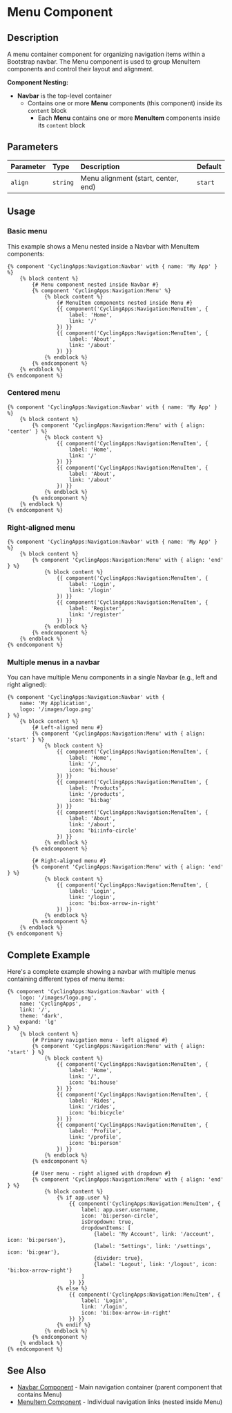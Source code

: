 # Menu Component

## Description

A menu container component for organizing navigation items within a Bootstrap navbar. The Menu component is used to group MenuItem components and control their layout and alignment.

**Component Nesting:**
- **Navbar** is the top-level container
  - Contains one or more **Menu** components (this component) inside its `content` block
    - Each **Menu** contains one or more **MenuItem** components inside its `content` block

## Parameters

| Parameter   | Type     | Description                          | Default      |
|:------------|:---------|:-------------------------------------|:-------------|
| `align`     | `string` | Menu alignment (start, center, end)  | `start`      |

## Usage

### Basic menu

This example shows a Menu nested inside a Navbar with MenuItem components:

```twig
{% component 'CyclingApps:Navigation:Navbar' with { name: 'My App' } %}
    {% block content %}
        {# Menu component nested inside Navbar #}
        {% component 'CyclingApps:Navigation:Menu' %}
            {% block content %}
                {# MenuItem components nested inside Menu #}
                {{ component('CyclingApps:Navigation:MenuItem', {
                    label: 'Home',
                    link: '/'
                }) }}
                {{ component('CyclingApps:Navigation:MenuItem', {
                    label: 'About',
                    link: '/about'
                }) }}
            {% endblock %}
        {% endcomponent %}
    {% endblock %}
{% endcomponent %}
```

### Centered menu

```twig
{% component 'CyclingApps:Navigation:Navbar' with { name: 'My App' } %}
    {% block content %}
        {% component 'CyclingApps:Navigation:Menu' with { align: 'center' } %}
            {% block content %}
                {{ component('CyclingApps:Navigation:MenuItem', {
                    label: 'Home',
                    link: '/'
                }) }}
                {{ component('CyclingApps:Navigation:MenuItem', {
                    label: 'About',
                    link: '/about'
                }) }}
            {% endblock %}
        {% endcomponent %}
    {% endblock %}
{% endcomponent %}
```

### Right-aligned menu

```twig
{% component 'CyclingApps:Navigation:Navbar' with { name: 'My App' } %}
    {% block content %}
        {% component 'CyclingApps:Navigation:Menu' with { align: 'end' } %}
            {% block content %}
                {{ component('CyclingApps:Navigation:MenuItem', {
                    label: 'Login',
                    link: '/login'
                }) }}
                {{ component('CyclingApps:Navigation:MenuItem', {
                    label: 'Register',
                    link: '/register'
                }) }}
            {% endblock %}
        {% endcomponent %}
    {% endblock %}
{% endcomponent %}
```

### Multiple menus in a navbar

You can have multiple Menu components in a single Navbar (e.g., left and right aligned):

```twig
{% component 'CyclingApps:Navigation:Navbar' with {
    name: 'My Application',
    logo: '/images/logo.png'
} %}
    {% block content %}
        {# Left-aligned menu #}
        {% component 'CyclingApps:Navigation:Menu' with { align: 'start' } %}
            {% block content %}
                {{ component('CyclingApps:Navigation:MenuItem', {
                    label: 'Home',
                    link: '/',
                    icon: 'bi:house'
                }) }}
                {{ component('CyclingApps:Navigation:MenuItem', {
                    label: 'Products',
                    link: '/products',
                    icon: 'bi:bag'
                }) }}
                {{ component('CyclingApps:Navigation:MenuItem', {
                    label: 'About',
                    link: '/about',
                    icon: 'bi:info-circle'
                }) }}
            {% endblock %}
        {% endcomponent %}

        {# Right-aligned menu #}
        {% component 'CyclingApps:Navigation:Menu' with { align: 'end' } %}
            {% block content %}
                {{ component('CyclingApps:Navigation:MenuItem', {
                    label: 'Login',
                    link: '/login',
                    icon: 'bi:box-arrow-in-right'
                }) }}
            {% endblock %}
        {% endcomponent %}
    {% endblock %}
{% endcomponent %}
```

## Complete Example

Here's a complete example showing a navbar with multiple menus containing different types of menu items:

```twig
{% component 'CyclingApps:Navigation:Navbar' with {
    logo: '/images/logo.png',
    name: 'CyclingApps',
    link: '/',
    theme: 'dark',
    expand: 'lg'
} %}
    {% block content %}
        {# Primary navigation menu - left aligned #}
        {% component 'CyclingApps:Navigation:Menu' with { align: 'start' } %}
            {% block content %}
                {{ component('CyclingApps:Navigation:MenuItem', {
                    label: 'Home',
                    link: '/',
                    icon: 'bi:house'
                }) }}
                {{ component('CyclingApps:Navigation:MenuItem', {
                    label: 'Rides',
                    link: '/rides',
                    icon: 'bi:bicycle'
                }) }}
                {{ component('CyclingApps:Navigation:MenuItem', {
                    label: 'Profile',
                    link: '/profile',
                    icon: 'bi:person'
                }) }}
            {% endblock %}
        {% endcomponent %}

        {# User menu - right aligned with dropdown #}
        {% component 'CyclingApps:Navigation:Menu' with { align: 'end' } %}
            {% block content %}
                {% if app.user %}
                    {{ component('CyclingApps:Navigation:MenuItem', {
                        label: app.user.username,
                        icon: 'bi:person-circle',
                        isDropdown: true,
                        dropdownItems: [
                            {label: 'My Account', link: '/account', icon: 'bi:person'},
                            {label: 'Settings', link: '/settings', icon: 'bi:gear'},
                            {divider: true},
                            {label: 'Logout', link: '/logout', icon: 'bi:box-arrow-right'}
                        ]
                    }) }}
                {% else %}
                    {{ component('CyclingApps:Navigation:MenuItem', {
                        label: 'Login',
                        link: '/login',
                        icon: 'bi:box-arrow-in-right'
                    }) }}
                {% endif %}
            {% endblock %}
        {% endcomponent %}
    {% endblock %}
{% endcomponent %}
```

## See Also

- [Navbar Component](navbar.md) - Main navigation container (parent component that contains Menu)
- [MenuItem Component](menuItem.md) - Individual navigation links (nested inside Menu)
